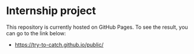 # Internship project

This repository is currently hosted on GitHub Pages. To see the result, you can go to the link below:
- https://try-to-catch.github.io/public/
